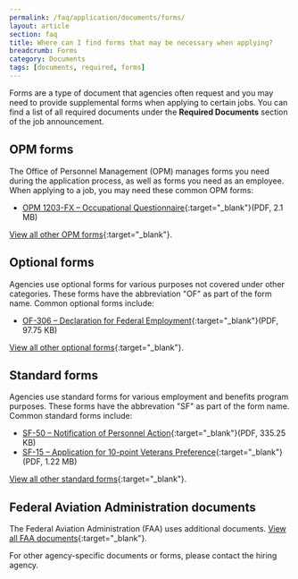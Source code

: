 ```yaml
---
permalink: /faq/application/documents/forms/
layout: article
section: faq
title: Where can I find forms that may be necessary when applying?
breadcrumb: Forms
category: Documents
tags: [documents, required, forms]
---
```


Forms are a type of document that agencies often request and you may need to provide supplemental forms when applying to certain jobs. You can find a list of all required documents under the **Required Documents** section of the job announcement. 

## OPM forms

The Office of Personnel Management (OPM) manages forms you need during the application process, as well as forms you need as an employee.  When applying to a job, you may need these common OPM forms: 

* [OPM 1203-FX – Occupational Questionnaire](https://www.opm.gov/forms/pdf_fill/OPM1203FX.pdf){:target="_blank"}(PDF, 2.1 MB)

[View all other OPM forms](https://www.opm.gov/forms/OPM-forms/){:target="_blank"}.

## Optional forms

Agencies use optional forms for various purposes not covered under other categories. These forms have the abbreviation "OF" as part of the form name. Common optional forms include:

* [OF-306 – Declaration for Federal Employment](https://www.opm.gov/forms/pdf_fill/OF0306.pdf){:target="_blank"}(PDF, 97.75 KB)

[View all other optional forms](https://www.opm.gov/forms/Optional-forms/){:target="_blank"}.

## Standard forms

Agencies use standard forms for various employment and benefits program purposes. These forms have the abbrevation "SF" as part of the form name. Common standard forms include:

* [SF-50 – Notification of Personnel Action](https://www.opm.gov/forms/standard-forms/){:target="_blank"}(PDF, 335.25 KB)
* [SF-15 – Application for 10-point Veterans Preference](https://www.opm.gov/forms/pdf_fill/SF15.pdf){:target="_blank"}(PDF, 1.22 MB)

[View all other standard forms](https://www.opm.gov/forms/standard-forms/){:target="_blank"}.

## Federal Aviation Administration documents

The Federal Aviation Administration (FAA) uses additional documents. [View all FAA documents](http://www.faa.gov/forms/){:target="_blank"}.

For other agency-specific documents or forms, please contact the hiring agency.

